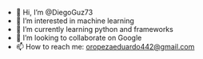 - 👋 Hi, I’m @DiegoGuz73
- 👀 I’m interested in machine learning
- 🌱 I’m currently learning python and frameworks
- 💞️ I’m looking to collaborate on Google
- 📫 How to reach me: oropezaeduardo442@gmail.com

<!---
DiegoGuz73/DiegoGuz73 is a ✨ special ✨ repository because its `README.md` (this file) appears on your GitHub profile.
You can click the Preview link to take a look at your changes.
--->
